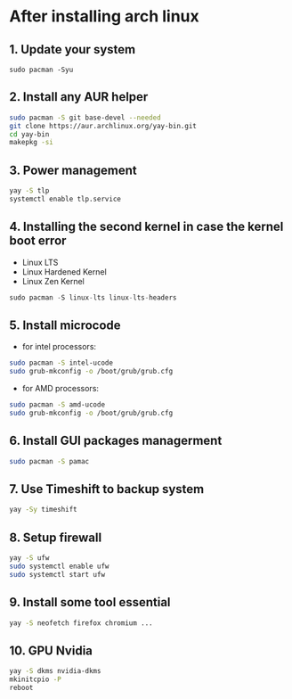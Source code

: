 # After installing arch linux
## 1. Update your system
```
sudo pacman -Syu
```
## 2. Install any AUR helper
```bash
sudo pacman -S git base-devel --needed
git clone https://aur.archlinux.org/yay-bin.git
cd yay-bin
makepkg -si
```
## 3. Power management

```bash
yay -S tlp
systemctl enable tlp.service
```

## 4. Installing the second kernel in case the kernel boot error
- Linux LTS 
- Linux Hardened Kernel
- Linux Zen Kernel
```python
sudo pacman -S linux-lts linux-lts-headers
```

## 5. Install microcode
- for intel processors:
```bash
sudo pacman -S intel-ucode
sudo grub-mkconfig -o /boot/grub/grub.cfg
```
- for AMD processors:
```bash
sudo pacman -S amd-ucode
sudo grub-mkconfig -o /boot/grub/grub.cfg
```
## 6. Install GUI packages managerment
```bash
sudo pacman -S pamac 
```

## 7. Use Timeshift to backup system 
```bash
yay -Sy timeshift
```

## 8. Setup firewall
```bash
yay -S ufw
sudo systemctl enable ufw
sudo systemctl start ufw
```

## 9. Install some tool essential
```bash
yay -S neofetch firefox chromium ...
```

## 10. GPU Nvidia
```bash
yay -S dkms nvidia-dkms
mkinitcpio -P
reboot
```
